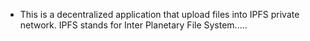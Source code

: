 - This is a decentralized application that upload files into IPFS private network. IPFS stands for Inter Planetary File System.....
